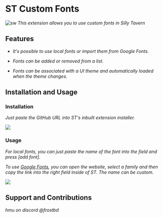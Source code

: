 # ST Custom Fonts
![sw](https://github.com/FrostBD/st-custom-fonts/assets/141382948/d5736eb9-5d46-4aef-8dbc-f445543d7008)
*This extension allows you to use custom fonts in Silly Tavern*

## Features

- *It's possible to use local fonts or import them from Google Fonts.*

- *Fonts can be added or removed from a list.*

- *Fonts can be associated with a UI theme and automatically loaded when the theme changes.*

## Installation and Usage

### Installation

*Just paste the GitHub URL into ST's inbuilt extension installer.* 

![](https://media.discordapp.net/attachments/545261669530730528/1147694155204669460/169370200857931943.png)

### Usage

*For local fonts, you can just paste the name of the font into the field and press [add font].*

*To use [Google Fonts](https://fonts.google.com/), you can open the website, select a family and then copy the link into the right field inside of ST. The name can be custom.*

![](https://media.discordapp.net/attachments/545261669530730528/1147696799528783982/169370263958562145.png?width=1920&height=699)

## Support and Contributions

*hmu on discord @frostbd*
